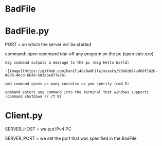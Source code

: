 # BadFile

# BadFile.py
  PORT = on which the server will be started
  
  command:
    open command tear off any program on the pc (open calc.exe)
    
    msg command outputs a message to the pc (msg Hello World)
    
    ![image](https://github.com/Danil148/BadFile/assets/93602867/d08f5026-08d3-4bcd-bb4d-683abed77e76)
    
    cmd command opens as many consoles as you specify (cmd 5)
    
    command enters any command into the terminal that windows supports (command shutdown /r /t 0)
# Client.py
  SERVER_HOST = we put IPv4 PC
  
  SERVER_PORT = we set the port that was specified in the BadFile
